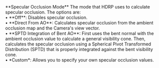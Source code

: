 <tr>
<td>**Specular Occlusion Mode**</td>
<td>The mode that HDRP uses to calculate specular occlusion. The options are:<br/>&#8226; **Off**: Disables specular occlusion.<br/>&#8226; **Direct From AO**: Calculates specular occlusion from the ambient occlusion map and the Camera's view vector.<br/>&#8226; **SPTD Integration of Bent AO**: First uses the bent normal with the ambient occlusion value to calculate a general visibility cone. Then, calculates the specular occlusion using a Spherical Pivot Transformed Distribution (SPTD) that is properly integrated against the bent visibility cone.<br/>&#8226; *Custom*: Allows you to specify your own specular occlusion values.</td>
</tr>

